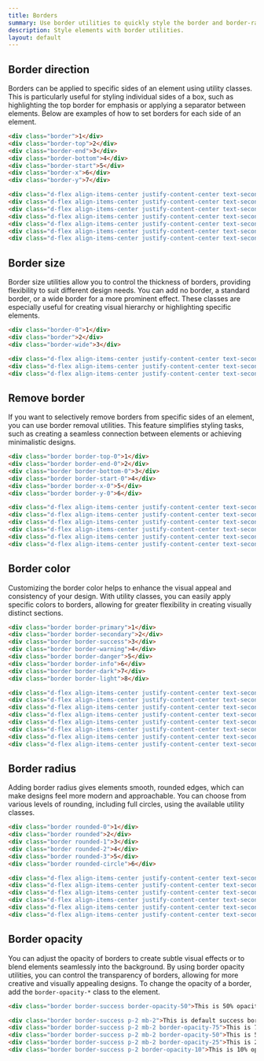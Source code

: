 ```yaml
---
title: Borders
summary: Use border utilities to quickly style the border and border-radius of an element. Great for images, buttons, or any other element.
description: Style elements with border utilities.
layout: default
---
```


## Border direction

Borders can be applied to specific sides of an element using utility classes. This is particularly useful for styling individual sides of a box, such as highlighting the top border for emphasis or applying a separator between elements. Below are examples of how to set borders for each side of an element.

```html
<div class="border">1</div>
<div class="border-top">2</div>
<div class="border-end">3</div>
<div class="border-bottom">4</div>
<div class="border-start">5</div>
<div class="border-x">6</div>
<div class="border-y">7</div>
```

```html example centered separated background="white"
<div class="d-flex align-items-center justify-content-center text-secondary w-5 h-5 bg-light border">1</div>
<div class="d-flex align-items-center justify-content-center text-secondary w-5 h-5 bg-light border-top">2</div>
<div class="d-flex align-items-center justify-content-center text-secondary w-5 h-5 bg-light border-end">3</div>
<div class="d-flex align-items-center justify-content-center text-secondary w-5 h-5 bg-light border-bottom">4</div>
<div class="d-flex align-items-center justify-content-center text-secondary w-5 h-5 bg-light border-start">5</div>
<div class="d-flex align-items-center justify-content-center text-secondary w-5 h-5 bg-light border-x">6</div>
<div class="d-flex align-items-center justify-content-center text-secondary w-5 h-5 bg-light border-y">7</div>
```


## Border size

Border size utilities allow you to control the thickness of borders, providing flexibility to suit different design needs. You can add no border, a standard border, or a wide border for a more prominent effect. These classes are especially useful for creating visual hierarchy or highlighting specific elements.

```html
<div class="border-0">1</div>
<div class="border">2</div>
<div class="border-wide">3</div>
```

```html example centered separated background="white"
<div class="d-flex align-items-center justify-content-center text-secondary w-5 h-5 bg-light border-0">1</div>
<div class="d-flex align-items-center justify-content-center text-secondary w-5 h-5 bg-light border">2</div>
<div class="d-flex align-items-center justify-content-center text-secondary w-5 h-5 bg-light border-wide">3</div>
```

## Remove border

If you want to selectively remove borders from specific sides of an element, you can use border removal utilities. This feature simplifies styling tasks, such as creating a seamless connection between elements or achieving minimalistic designs.

```html
<div class="border border-top-0">1</div>
<div class="border border-end-0">2</div>
<div class="border border-bottom-0">3</div>
<div class="border border-start-0">4</div>
<div class="border border-x-0">5</div>
<div class="border border-y-0">6</div>
```

```html example centered separated background="white"
<div class="d-flex align-items-center justify-content-center text-secondary w-5 h-5 bg-light border border-top-0">1</div>
<div class="d-flex align-items-center justify-content-center text-secondary w-5 h-5 bg-light border border-end-0">2</div>
<div class="d-flex align-items-center justify-content-center text-secondary w-5 h-5 bg-light border border-bottom-0">3</div>
<div class="d-flex align-items-center justify-content-center text-secondary w-5 h-5 bg-light border border-start-0">4</div>
<div class="d-flex align-items-center justify-content-center text-secondary w-5 h-5 bg-light border border-x-0">5</div>
<div class="d-flex align-items-center justify-content-center text-secondary w-5 h-5 bg-light border border-y-0">6</div>
```


## Border color

Customizing the border color helps to enhance the visual appeal and consistency of your design. With utility classes, you can easily apply specific colors to borders, allowing for greater flexibility in creating visually distinct sections.

```html
<div class="border border-primary">1</div>
<div class="border border-secondary">2</div>
<div class="border border-success">3</div>
<div class="border border-warning">4</div>
<div class="border border-danger">5</div>
<div class="border border-info">6</div>
<div class="border border-dark">7</div>
<div class="border border-light">8</div>
```

```html example centered separated background="white"
<div class="d-flex align-items-center justify-content-center text-secondary w-5 h-5 bg-light border border-primary">1</div>
<div class="d-flex align-items-center justify-content-center text-secondary w-5 h-5 bg-light border border-secondary">2</div>
<div class="d-flex align-items-center justify-content-center text-secondary w-5 h-5 bg-light border border-success">3</div>
<div class="d-flex align-items-center justify-content-center text-secondary w-5 h-5 bg-light border border-warning">4</div>
<div class="d-flex align-items-center justify-content-center text-secondary w-5 h-5 bg-light border border-danger">5</div>
<div class="d-flex align-items-center justify-content-center text-secondary w-5 h-5 bg-light border border-info">6</div>
<div class="d-flex align-items-center justify-content-center text-secondary w-5 h-5 bg-light border border-dark">7</div>
<div class="d-flex align-items-center justify-content-center text-secondary w-5 h-5 bg-light border border-light">8</div>
```

## Border radius

Adding border radius gives elements smooth, rounded edges, which can make designs feel more modern and approachable. You can choose from various levels of rounding, including full circles, using the available utility classes.

```html
<div class="border rounded-0">1</div>
<div class="border rounded">2</div>
<div class="border rounded-1">3</div>
<div class="border rounded-2">4</div>
<div class="border rounded-3">5</div>
<div class="border rounded-circle">6</div>
```

```html example centered separated background="white"
<div class="d-flex align-items-center justify-content-center text-secondary w-6 h-6 bg-light border rounded-0">1</div>
<div class="d-flex align-items-center justify-content-center text-secondary w-6 h-6 bg-light border rounded">2</div>
<div class="d-flex align-items-center justify-content-center text-secondary w-6 h-6 bg-light border rounded-1">3</div>
<div class="d-flex align-items-center justify-content-center text-secondary w-6 h-6 bg-light border rounded-2">4</div>
<div class="d-flex align-items-center justify-content-center text-secondary w-6 h-6 bg-light border rounded-3">5</div>
<div class="d-flex align-items-center justify-content-center text-secondary w-6 h-6 bg-light border rounded-circle">6</div>
```


## Border opacity

You can adjust the opacity of borders to create subtle visual effects or to blend elements seamlessly into the background. By using border opacity utilities, you can control the transparency of borders, allowing for more creative and visually appealing designs. To change the opacity of a border, add the `border-opacity-*` class to the element.

```html
<div class="border border-success border-opacity-50">This is 50% opacity success border</div>
```

```html example 
<div class="border border-success p-2 mb-2">This is default success border</div>
<div class="border border-success p-2 mb-2 border-opacity-75">This is 75% opacity success border</div>
<div class="border border-success p-2 mb-2 border-opacity-50">This is 50% opacity success border</div>
<div class="border border-success p-2 mb-2 border-opacity-25">This is 25% opacity success border</div>
<div class="border border-success p-2 border-opacity-10">This is 10% opacity success border</div>
```